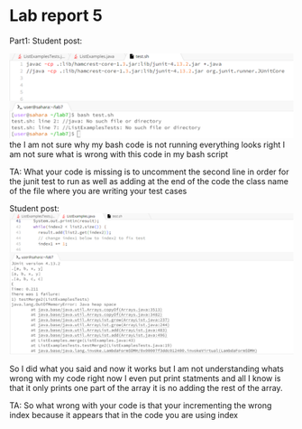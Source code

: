 Lab report 5
===

Part1:
Student post:

![Image](Report5/not_running.png)
the
I am not sure why my bash code is not running everything looks right I am not sure what is wrong with this code in my bash script

TA:
What your code is missing is to uncomment the second line in order for the junit test to run as well as adding at the end of the code the class name of the file where you are writing your test cases

Student post:
![Image](Report5/student_bug2.png)

So I did what you said and now it works but I am not understanding whats wrong with my code right now I even put print statments and all I know is that it only prints one part of the array it is no adding the rest of the array.

TA: So what wrong with your code is that your incrementing the wrong index because it appears that in the code you are using index


